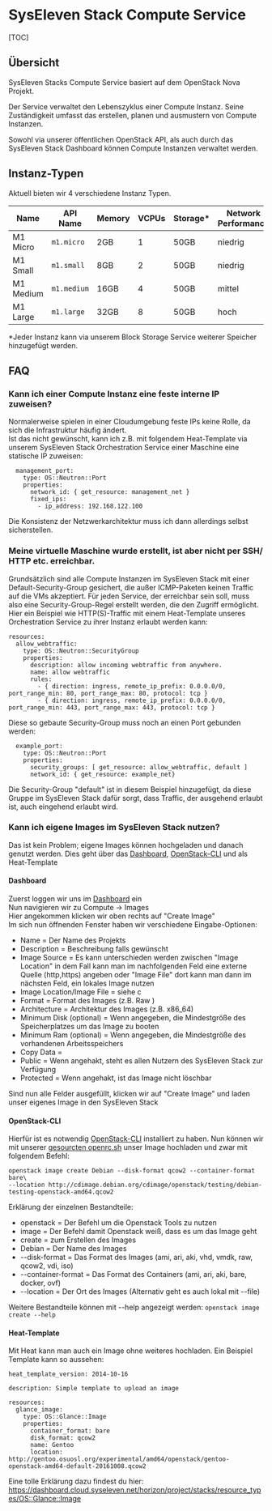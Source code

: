 # SysEleven Stack Compute Service

[TOC]

## Übersicht

SysEleven Stacks Compute Service basiert auf dem OpenStack Nova Projekt.

Der Service verwaltet den Lebenszyklus einer Compute Instanz. Seine Zuständigkeit umfasst das erstellen, planen und  ausmustern von Compute Instanzen.

Sowohl via unserer öffentlichen OpenStack API, als auch durch das SysEleven Stack Dashboard können Compute Instanzen verwaltet werden.

## Instanz-Typen

Aktuell bieten wir 4 verschiedene Instanz Typen.

Name      | API Name    | Memory | VCPUs | Storage* | Network Performance
----------|-------------|--------|-------|----------|--------------------
M1 Micro  | `m1.micro`  | 2GB    | 1     | 50GB     | niedrig
M1 Small  | `m1.small`  | 8GB    | 2     | 50GB     | niedrig
M1 Medium | `m1.medium` | 16GB   | 4     | 50GB     | mittel
M1 Large  | `m1.large`  | 32GB   | 8     | 50GB     | hoch

*Jeder Instanz kann via unserem Block Storage Service weiterer Speicher hinzugefügt werden.

## FAQ

### Kann ich einer Compute Instanz eine feste interne IP zuweisen?

Normalerweise spielen in einer Cloudumgebung feste IPs keine Rolle, da sich die Infrastruktur häufig ändert. <br>
Ist das nicht gewünscht, kann ich z.B. mit folgendem Heat-Template via unserem SysEleven Stack Orchestration Service einer Maschine eine statische IP zuweisen:

``` 
  management_port:
    type: OS::Neutron::Port
    properties:
      network_id: { get_resource: management_net }
      fixed_ips:
        - ip_address: 192.168.122.100
```

Die Konsistenz der Netzwerkarchitektur muss ich dann allerdings selbst sicherstellen.

### Meine virtuelle Maschine wurde erstellt, ist aber nicht per SSH/ HTTP etc. erreichbar.

Grundsätzlich sind alle Compute Instanzen im SysEleven Stack mit einer Default-Security-Group gesichert, die außer ICMP-Paketen keinen Traffic auf die VMs akzeptiert. Für jeden Service, der erreichbar sein soll, muss also eine Security-Group-Regel erstellt werden, die den Zugriff ermöglicht. Hier ein Beispiel wie HTTP(S)-Traffic mit einem Heat-Template unseres Orchestration Service zu ihrer Instanz erlaubt werden kann:

```
resources:
  allow_webtraffic:
    type: OS::Neutron::SecurityGroup
    properties:
      description: allow incoming webtraffic from anywhere.
      name: allow webtraffic
      rules: 
        - { direction: ingress, remote_ip_prefix: 0.0.0.0/0, port_range_min: 80, port_range_max: 80, protocol: tcp }
        - { direction: ingress, remote_ip_prefix: 0.0.0.0/0, port_range_min: 443, port_range_max: 443, protocol: tcp }
```

Diese so gebaute Security-Group muss noch an einen Port gebunden werden:

```
  example_port:
    type: OS::Neutron::Port
    properties:
      security_groups: [ get_resource: allow_webtraffic, default ]
      network_id: { get_resource: example_net}
```
Die Security-Group "default" ist in diesem Beispiel hinzugefügt, da diese Gruppe im SysEleven Stack dafür sorgt, dass Traffic, der ausgehend erlaubt ist, auch eingehend erlaubt wird.

### Kann ich eigene Images im SysEleven Stack nutzen?
Das ist kein Problem; eigene Images können hochgeladen und danach genutzt werden.
Dies geht über das [Dashboard](https://dashboard.cloud.syseleven.net/horizon/project/), [OpenStack-CLI](http://docs.openstack.org/user-guide/common/cli-install-openstack-command-line-clients.html) und als Heat-Template

#### Dashboard
Zuerst loggen wir uns im [Dashboard](https://dashboard.cloud.syseleven.net/horizon/project/) ein <br>
Nun navigieren wir zu Compute -> Images <br>
Hier angekommen klicken wir oben rechts auf "Create Image"<br>
Im sich nun öffnenden Fenster haben wir verschiedene Eingabe-Optionen: <br>

 *  Name = Der Name des Projekts
 *  Description = Beschreibung falls gewünscht
 *  Image Source = Es kann unterschieden werden zwischen "Image Location" in dem Fall kann man im nachfolgenden Feld eine externe Quelle (http,https) angeben oder "Image File" dort kann man dann im nächsten Feld, ein lokales Image nutzen
 *  Image Location/Image File = siehe c
 *  Format = Format des Images (z.B. Raw )
 *  Architecture = Architektur des Images (z.B. x86_64)
 *  Minimum Disk (optional) = Wenn angegeben, die Mindestgröße des Speicherplatzes um das Image zu booten
 *  Minimum Ram (optional) = Wenn angegeben, die Mindestgröße des vorhandenen Arbeitsspeichers 
 *  Copy Data =
 *  Public = Wenn angehakt, steht es allen Nutzern des SysEleven Stack zur Verfügung 
 *  Protected = Wenn angehakt, ist das Image nicht löschbar 

 
Sind nun alle Felder ausgefüllt, klicken wir auf "Create Image" und laden unser eigenes Image in den SysEleven Stack
 
#### OpenStack-CLI
Hierfür ist es notwendig [OpenStack-CLI](http://docs.openstack.org/user-guide/common/cli-install-openstack-command-line-clients.html) installiert zu haben.
Nun können wir mit unserer [gesourcten openrc.sh](https://doc.syselevenstack.com/tutorials/02-kickstart/#zugriff-auf-die-syseleven-stack-api) unser Image hochladen und zwar mit folgendem Befehl:
```
openstack image create Debian --disk-format qcow2 --container-format bare\  
--location http://cdimage.debian.org/cdimage/openstack/testing/debian-testing-openstack-amd64.qcow2   
```
Erklärung der einzelnen Bestandteile:

 * openstack = Der Befehl um die Openstack Tools zu nutzen
 * image = Der Befehl damit Openstack weiß, dass es um das Image geht
 * create = zum Erstellen des Images
 * Debian = Der Name des Images
 * --disk-format = Das Format des Images (ami, ari, aki, vhd, vmdk, raw, qcow2, vdi, iso)
 * --container-format = Das Format des Containers (ami, ari, aki, bare, docker, ovf)
 * --location = Der Ort des Images (Alternativ geht es auch lokal mit --file)
 
Weitere Bestandteile können mit --help angezeigt werden:
`
openstack image create --help
`
#### Heat-Template
Mit Heat kann man auch ein Image ohne weiteres hochladen. 
Ein Beispiel Template kann so aussehen:
```
heat_template_version: 2014-10-16

description: Simple template to upload an image

resources:
  glance_image:
    type: OS::Glance::Image
    properties:
      container_format: bare
      disk_format: qcow2
      name: Gentoo
      location: http://gentoo.osuosl.org/experimental/amd64/openstack/gentoo-openstack-amd64-default-20161008.qcow2
```
Eine tolle Erklärung dazu findest du hier:
https://dashboard.cloud.syseleven.net/horizon/project/stacks/resource_types/OS::Glance::Image
